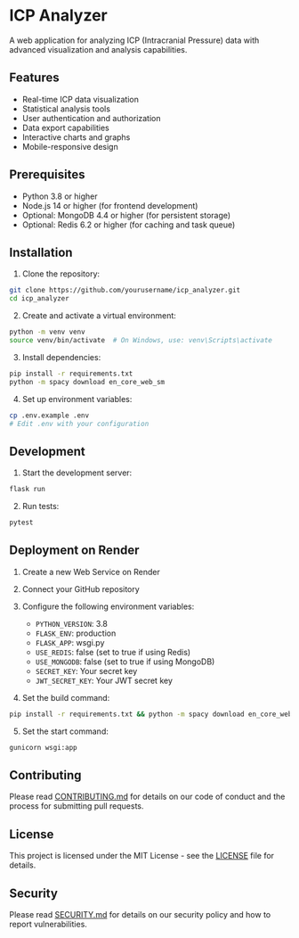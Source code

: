 # ICP Analyzer

A web application for analyzing ICP (Intracranial Pressure) data with advanced visualization and analysis capabilities.

## Features

- Real-time ICP data visualization
- Statistical analysis tools
- User authentication and authorization
- Data export capabilities
- Interactive charts and graphs
- Mobile-responsive design

## Prerequisites

- Python 3.8 or higher
- Node.js 14 or higher (for frontend development)
- Optional: MongoDB 4.4 or higher (for persistent storage)
- Optional: Redis 6.2 or higher (for caching and task queue)

## Installation

1. Clone the repository:
```bash
git clone https://github.com/yourusername/icp_analyzer.git
cd icp_analyzer
```

2. Create and activate a virtual environment:
```bash
python -m venv venv
source venv/bin/activate  # On Windows, use: venv\Scripts\activate
```

3. Install dependencies:
```bash
pip install -r requirements.txt
python -m spacy download en_core_web_sm
```

4. Set up environment variables:
```bash
cp .env.example .env
# Edit .env with your configuration
```

## Development

1. Start the development server:
```bash
flask run
```

2. Run tests:
```bash
pytest
```

## Deployment on Render

1. Create a new Web Service on Render
2. Connect your GitHub repository
3. Configure the following environment variables:
   - `PYTHON_VERSION`: 3.8
   - `FLASK_ENV`: production
   - `FLASK_APP`: wsgi.py
   - `USE_REDIS`: false (set to true if using Redis)
   - `USE_MONGODB`: false (set to true if using MongoDB)
   - `SECRET_KEY`: Your secret key
   - `JWT_SECRET_KEY`: Your JWT secret key

4. Set the build command:
```bash
pip install -r requirements.txt && python -m spacy download en_core_web_sm
```

5. Set the start command:
```bash
gunicorn wsgi:app
```

## Contributing

Please read [CONTRIBUTING.md](.github/CONTRIBUTING.md) for details on our code of conduct and the process for submitting pull requests.

## License

This project is licensed under the MIT License - see the [LICENSE](LICENSE) file for details.

## Security

Please read [SECURITY.md](.github/SECURITY.md) for details on our security policy and how to report vulnerabilities. 